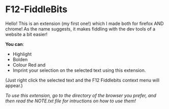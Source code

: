 # F12-FiddleBits

Hello! This is an extension (my first one!) which I made both for firefox AND chrome! As the name suggests, it makes fiddling with the dev tools of a website a bit easier!

**You can**:

- Highlight
- Bolden
- Colour Red and
- Imprint your selection on the selected text using this extension.

(Just right click the selected text and the F12 Fiddlebits context menu will appear.)

*To use this extension, go to the directory of the browser you prefer, and then read the NOTE.txt file for intructions on how to use them!*
